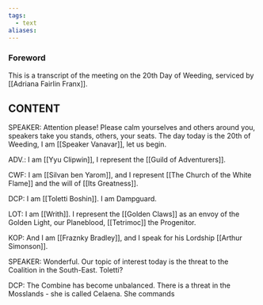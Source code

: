 ```yaml
---
tags:
  - text
aliases:
---
```


### Foreword
This is a transcript of the meeting on the 20th Day of Weeding, serviced by [[Adriana Fairlin Franx]].

## CONTENT

SPEAKER: Attention please! Please calm yourselves and others around you, speakers take you stands, others, your seats. The day today is the 20th of Weeding, I am [[Speaker Vanavar]], let us begin.

ADV.: I am [[Yyu Clipwin]], I represent the [[Guild of Adventurers]].

CWF: I am [[Silvan ben Yarom]], and I represent [[The Church of the White Flame]] and the will of [[Its Greatness]].

DCP: I am [[Toletti Boshin]]. I am Dampguard. 

LOT: I am [[Writh]]. I represent the [[Golden Claws]] as an envoy of the Golden Light, our Planeblood, [[Tetrimoc]] the Progenitor.

KOP: And I am [[Fraznky Bradley]], and I speak for his Lordship [[Arthur Simonson]].

SPEAKER: Wonderful. Our topic of interest today is the threat to the Coalition in the South-East. Toletti?

DCP: The Combine has become unbalanced. There is a threat in the Mosslands - she is called Celaena. She commands 

